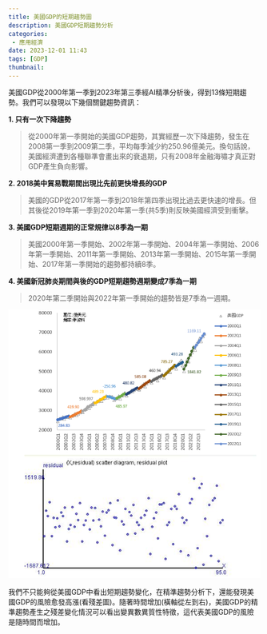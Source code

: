 ```yaml
---
title: 美國GDP的短期趨勢圖
description: 美國GDP短期趨勢分析
categories:
 - 應用經濟
date: 2023-12-01 11:43
tags: [GDP]
thumbnail: 
---
```



美國GDP從2000年第一季到2023年第三季經AI精準分析後，得到13條短期趨勢。我們可以發現以下幾個關鍵趨勢資訊：

**1. 只有一次下降趨勢**

   >從2000年第一季開始的美國GDP趨勢，其實經歷一次下降趨勢，發生在2008第一季到2009第二季，平均每季減少約250.96億美元。換句話說，美國經濟遭到各種聯準會畫出來的衰退期，只有2008年金融海嘯才真正對GDP產生負向影響。


**2. 2018美中貿易戰期間出現比先前更快增長的GDP**

   >美國的GDP從2017年第一季到2018年第四季出現比過去更快速的增長。但其後從2019年第一季到2020年第一季(共5季)則反映美國經濟受到衝擊。

**3. 美國GDP短期週期的正常規律以8季為一期**

   >美國2000年第一季開始、2002年第一季開始、2004年第一季開始、2006年第一季開始、2011年第一季開始、2013年第一季開始、2015年第一季開始、2017年第一季開始的趨勢都持續8季。

**4. 美國新冠肺炎期間與後的GDP短期趨勢週期變成7季為一期**

   >2020年第二季開始與2022年第一季開始的趨勢皆是7季為一週期。

![](https://raw.githubusercontent.com/meiyulee/pic001/master/AIecon/20231201-usgdptrend.png)

我們不只能夠從美國GDP中看出短期趨勢變化，在精準趨勢分析下，還能發現美國GDP的風險愈發高漲(看殘差圖)。隨著時間增加(橫軸從左到右)，美國GDP的精準趨勢產生之殘差變化情況可以看出變異數異質性特徵，這代表美國GDP的風險是隨時間而增加。